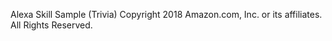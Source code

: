 Alexa Skill Sample (Trivia)
Copyright 2018 Amazon.com, Inc. or its affiliates. All Rights Reserved.
